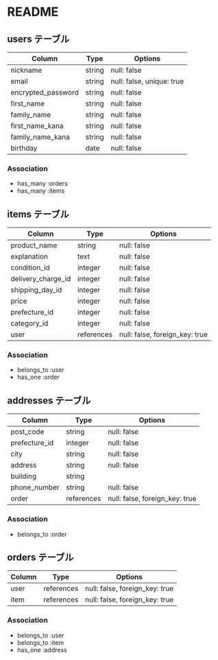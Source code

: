 # README

## users テーブル

| Column             | Type    | Options                   |
| ------------------ | ------- | ------------------------- |
| nickname           | string  | null: false               |
| email              | string  | null: false, unique: true |
| encrypted_password | string  | null: false               |
| first_name         | string  | null: false               |
| family_name        | string  | null: false               |
| first_name_kana    | string  | null: false               |
| family_name_kana   | string  | null: false               |
| birthday           | date    | null: false               |


### Association

- has_many :orders
- has_many :items


## items テーブル

| Column             | Type       | Options                        |
| ------------------ | ---------- | ------------------------------ |
| product_name       | string     | null: false                    |
| explanation        | text       | null: false                    |
| condition_id       | integer    | null: false                    |
| delivery_charge_id | integer    | null: false                    |
| shipping_day_id    | integer    | null: false                    |
| price              | integer    | null: false                    |
| prefecture_id      | integer    | null: false                    |
| category_id        | integer    | null: false                    |
| user               | references | null: false, foreign_key: true |


### Association
- belongs_to :user
- has_one :order


## addresses テーブル

| Column        | Type       | Options                        |
| ------------- | ---------- | ------------------------------ |
| post_code     | string     | null: false                    |
| prefecture_id | integer    | null: false                    |
| city          | string     | null: false                    |
| address       | string     | null: false                    |
| building      | string     |                                |
| phone_number  | string     | null: false                    |
| order         | references | null: false, foreign_key: true |

### Association
- belongs_to :order


## orders テーブル

| Column      | Type       | Options                            |
| ----------- | ---------- | ---------------------------------- |
| user        | references | null: false, foreign_key: true     |
| item        | references | null: false, foreign_key: true     |

### Association

- belongs_to :user
- belongs_to :item
- has_one :address

